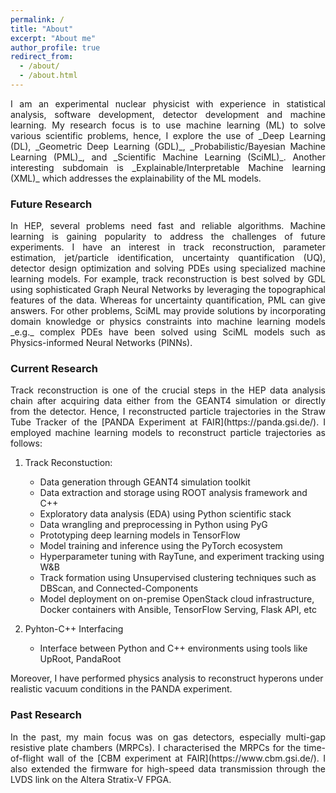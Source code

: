 ```yaml
---
permalink: /
title: "About"
excerpt: "About me"
author_profile: true
redirect_from: 
  - /about/
  - /about.html
---
```


<p style='text-align: justify;'>I am an experimental nuclear physicist with experience in statistical analysis, software development, detector development and machine learning. My research focus is to use machine learning (ML) to solve various scientific problems, hence, I explore the use of _Deep Learning (DL), _Geometric Deep Learning (GDL)_, _Probabilistic/Bayesian Machine Learning (PML)_, and _Scientific Machine Learning (SciML)_. Another interesting subdomain is _Explainable/Interpretable Machine learning (XML)_ which addresses the explainability of the ML models.</p>

### Future Research

<p style='text-align: justify;'>In HEP, several problems need fast and reliable algorithms. Machine learning is gaining popularity to address the challenges of future experiments. I have an interest in track reconstruction, parameter estimation, jet/particle identification, uncertainty quantification (UQ), detector design optimization and solving PDEs using specialized machine learning models. For example, track reconstruction is best solved by GDL using sophisticated Graph Neural Networks by leveraging the topographical features of the data. Whereas for uncertainty quantification, PML can give answers. For other problems, SciML may provide solutions by incorporating domain knowledge or physics constraints into machine learning models _e.g._ complex PDEs have been solved using SciML models such as Physics-informed Neural Networks (PINNs).</p>


### Current Research
<p style='text-align: justify;'>Track reconstruction is one of the crucial steps in the HEP data analysis chain after acquiring data either from the GEANT4 simulation or directly from the detector. Hence, I reconstructed particle trajectories in the Straw Tube Tracker of the [PANDA Experiment at FAIR](https://panda.gsi.de/). I employed machine learning models to reconstruct particle trajectories as follows:</p>

1. Track Reconstuction:

    - Data generation through GEANT4 simulation toolkit
    - Data extraction and storage using ROOT analysis framework and C++
    - Exploratory data analysis (EDA) using Python scientific stack
    - Data wrangling and preprocessing in Python using PyG
    - Prototyping deep learning models in TensorFlow
    - Model training and inference using the PyTorch ecosystem
    - Hyperparameter tuning with RayTune, and experiment tracking using W&B
    - Track formation using Unsupervised clustering techniques such as DBScan, and Connected-Components
    - Model deployment on on-premise OpenStack cloud infrastructure, Docker containers with Ansible, TensorFlow Serving, Flask API, etc 

2. Pyhton-C++ Interfacing

    - Interface between Python and C++ environments using tools like UpRoot, PandaRoot


Moreover, I have performed physics analysis to reconstruct hyperons under realistic vacuum conditions in the PANDA experiment.

### Past Research
<p style='text-align: justify;'>In the past, my main focus was on gas detectors, especially multi-gap resistive plate chambers (MRPCs). I characterised the MRPCs for the time-of-flight wall of the [CBM experiment at FAIR](https://www.cbm.gsi.de/). I also extended the firmware for high-speed data transmission through the LVDS link on the Altera Stratix-V FPGA.</p>